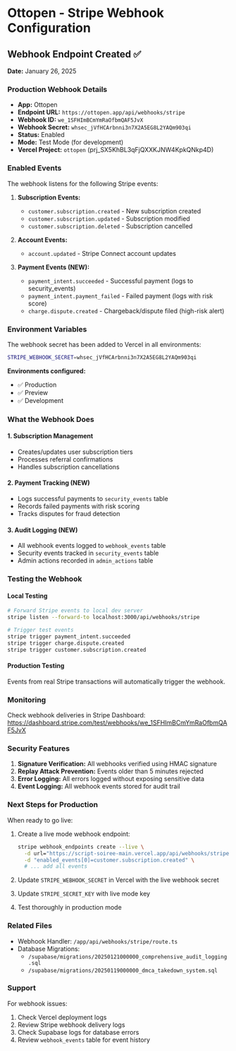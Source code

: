 # Ottopen - Stripe Webhook Configuration

## Webhook Endpoint Created ✅

**Date:** January 26, 2025

### Production Webhook Details

- **App:** Ottopen
- **Endpoint URL:** `https://ottopen.app/api/webhooks/stripe`
- **Webhook ID:** `we_1SFHImBCmYmRaOfbmQAF5JvX`
- **Webhook Secret:** `whsec_jVfHCArbnni3n7X2A5EG8L2YAQm903qi`
- **Status:** Enabled
- **Mode:** Test Mode (for development)
- **Vercel Project:** `ottopen` (prj_SX5KhBL3qFjQXXKJNW4KpkQNkp4D)

### Enabled Events

The webhook listens for the following Stripe events:

1. **Subscription Events:**
   - `customer.subscription.created` - New subscription created
   - `customer.subscription.updated` - Subscription modified
   - `customer.subscription.deleted` - Subscription cancelled

2. **Account Events:**
   - `account.updated` - Stripe Connect account updates

3. **Payment Events (NEW):**
   - `payment_intent.succeeded` - Successful payment (logs to security_events)
   - `payment_intent.payment_failed` - Failed payment (logs with risk score)
   - `charge.dispute.created` - Chargeback/dispute filed (high-risk alert)

### Environment Variables

The webhook secret has been added to Vercel in all environments:

```bash
STRIPE_WEBHOOK_SECRET=whsec_jVfHCArbnni3n7X2A5EG8L2YAQm903qi
```

**Environments configured:**

- ✅ Production
- ✅ Preview
- ✅ Development

### What the Webhook Does

#### 1. Subscription Management

- Creates/updates user subscription tiers
- Processes referral confirmations
- Handles subscription cancellations

#### 2. Payment Tracking (NEW)

- Logs successful payments to `security_events` table
- Records failed payments with risk scoring
- Tracks disputes for fraud detection

#### 3. Audit Logging (NEW)

- All webhook events logged to `webhook_events` table
- Security events tracked in `security_events` table
- Admin actions recorded in `admin_actions` table

### Testing the Webhook

#### Local Testing

```bash
# Forward Stripe events to local dev server
stripe listen --forward-to localhost:3000/api/webhooks/stripe

# Trigger test events
stripe trigger payment_intent.succeeded
stripe trigger charge.dispute.created
stripe trigger customer.subscription.created
```

#### Production Testing

Events from real Stripe transactions will automatically trigger the webhook.

### Monitoring

Check webhook deliveries in Stripe Dashboard:
https://dashboard.stripe.com/test/webhooks/we_1SFHImBCmYmRaOfbmQAF5JvX

### Security Features

1. **Signature Verification:** All webhooks verified using HMAC signature
2. **Replay Attack Prevention:** Events older than 5 minutes rejected
3. **Error Logging:** All errors logged without exposing sensitive data
4. **Event Logging:** All webhook events stored for audit trail

### Next Steps for Production

When ready to go live:

1. Create a live mode webhook endpoint:

   ```bash
   stripe webhook_endpoints create --live \
     -d url="https://script-soiree-main.vercel.app/api/webhooks/stripe" \
     -d "enabled_events[0]=customer.subscription.created" \
     # ... add all events
   ```

2. Update `STRIPE_WEBHOOK_SECRET` in Vercel with the live webhook secret

3. Update `STRIPE_SECRET_KEY` with live mode key

4. Test thoroughly in production mode

### Related Files

- Webhook Handler: `/app/api/webhooks/stripe/route.ts`
- Database Migrations:
  - `/supabase/migrations/20250121000000_comprehensive_audit_logging.sql`
  - `/supabase/migrations/20250119000000_dmca_takedown_system.sql`

### Support

For webhook issues:

1. Check Vercel deployment logs
2. Review Stripe webhook delivery logs
3. Check Supabase logs for database errors
4. Review `webhook_events` table for event history
